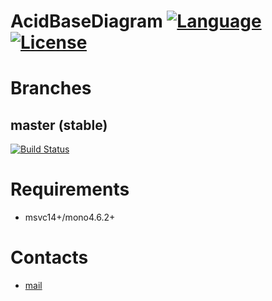 # AcidBaseDiagram [![Language](https://img.shields.io/badge/language-C%23-blue.svg?style=flat-square)](https://github.com/HavenDV/AcidBaseDiagram/search?l=C%23) [![License](https://img.shields.io/badge/license-MIT-blue.svg?style=flat-square)](https://github.com/HavenDV/AcidBaseDiagram/blob/master/LICENSE.txt)

Branches
========

master (stable)
---------------
[![Build Status](https://api.travis-ci.org/HavenDV/AcidBaseDiagram.svg?branch=master)](https://travis-ci.org/HavenDV/AcidBaseDiagram)

# Requirements
+ msvc14+/mono4.6.2+

# Contacts
* [mail](mailto:havendv@gmail.com)